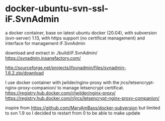 # docker-ubuntu-svn-ssl-iF.SvnAdmin
a docker container, base on latest ubuntu docker (20.04), with subversion (svn-server) 1.13, with https support (no certificat management) and interface for management iF.SvnAdmin 



download and extract in ./build/iF.SvnAdmin/     https://svnadmin.insanefactory.com/

http://sourceforge.net/projects/ifsvnadmin/files/svnadmin-1.6.2.zip/download


I use docker container with jwilder/nginx-proxy with the jrcs/letsencrypt-nginx-proxy-companion/ to manage letsencrypt certificat.
https://registry.hub.docker.com/r/jwilder/nginx-proxy/
https://registry.hub.docker.com/r/jrcs/letsencrypt-nginx-proxy-companion/

inspire from https://github.com/MarvAmBass/docker-subversion but limited to svn 1.9 so I decided to restart from 0 to be able to make update




